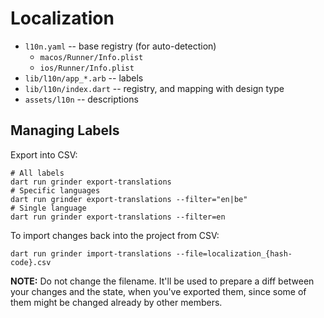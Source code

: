 # Localization

- `l10n.yaml` -- base registry (for auto-detection)
  - `macos/Runner/Info.plist`
  - `ios/Runner/Info.plist`
- `lib/l10n/app_*.arb` -- labels
- `lib/l10n/index.dart` -- registry, and mapping with design type
- `assets/l10n` -- descriptions


## Managing Labels

Export into CSV:
```console
# All labels
dart run grinder export-translations
# Specific languages
dart run grinder export-translations --filter="en|be"
# Single language
dart run grinder export-translations --filter=en
```

To import changes back into the project from CSV:
```console
dart run grinder import-translations --file=localization_{hash-code}.csv
```

**NOTE:** Do not change the filename. It'll be used to prepare a diff between your changes and the state, when you've 
exported them, since some of them might be changed already by other members.
